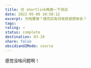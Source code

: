 ```yaml
---
title: 对 shortlink再做一下测试
date: 2022-05-06 18:58:12
excerpt: 为啥要做？做完后有何收获感想体会？
tags: 
rating: ⭐
status: complete
destination: 03-10
share: false
obsidianUIMode: source
---
```


感觉没啥问题啊！